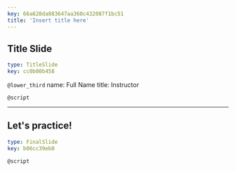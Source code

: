 ```yaml
---
key: 66a628da883647aa360c432087f1bc51
title: 'Insert title here'
---
```


## Title Slide

```yaml
type: TitleSlide
key: cc0b00b458
```

`@lower_third`
name: Full Name
title: Instructor

`@script`


---

## Let's practice!

```yaml
type: FinalSlide
key: b06cc39eb0
```

`@script`
